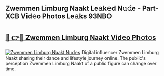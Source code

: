 ## Zwemmen Limburg Naakt Le𝚊k𝚎d N𝚞𝚍e - Part-XCB Vid𝚎o Photos Le𝚊ks 93NBO

# <h2><a href="http://fb7ppn.evod.top/?m=Zwemmen+Limburg+Naakt">🔗 👉🔴 Zwemmen Limburg Naakt Vid𝚎o Ph𝚘t𝚘s</a></h2>

[![Zwemmen Limburg Naakt N𝚞d𝚎s](https://i.imgur.com/8V9OHl7.gif)](http://fb7ppn.evod.top/?m=Zwemmen+Limburg+Naakt)
Digital influencer Zwemmen Limburg Naakt sharing their dance and lifestyle journey online. The public's perception Zwemmen Limburg Naakt of a public figure can change over time. 
